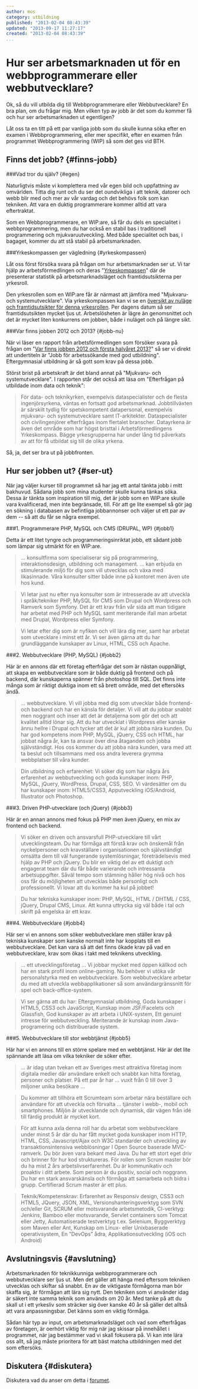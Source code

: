 ```yaml
---
author: mos
category: utbildning
published: "2013-02-04 08:43:39"
updated: "2013-09-17 11:27:17"
created: "2013-02-04 08:43:39"
...
```

Hur ser arbetsmarknaden ut för en webbprogrammerare eller webbutvecklare?
==================================

Ok, så du vill utbilda dig till Webbprogrammerare eller Webbutvecklare? En bra plan, om du frågar mig. Men vilken typ av jobb är det som du kommer få och hur ser arbetsmarknaden ut egentligen? 

Låt oss ta en titt på ett par vanliga jobb som du skulle kunna söka efter en examen i Webbprogrammering, eller mer specifikt, efter en examen från programmet Webbprogrammering (WIP) så som det ges vid BTH.

<!--more-->



Finns det jobb? {#finns-jobb}
----------------------------------------------------------



###Vad tror du själv? {#egen}

Naturligtvis måste vi komplettera med vår egen bild och uppfattning av omvärlden. Titta dig runt och du ser det oundvikliga i att teknik, datorer och webb blir med och mer av vår vardag och det behövs folk som kan tekniken. Att vara en duktig programmerare kommer alltid att vara eftertraktat.

Som en Webbprogrammerare, en WIP:are, så får du dels en specialitet i webbprogrammering, men du har också en stabil bas i traditionell programmering och mjukvaruutveckling. Med både specialitet och bas, i bagaget, kommer du att stå stabil på arbetsmarknaden.



###Yrkeskompassen ger vägledning {#yrkeskompassen}

Låt oss först försöka svara på frågan om hur arbetsmarknaden ser ut. Vi tar hjälp av arbetsförmedlingen och deras "[Yrkeskompassen](http://www.arbetsformedlingen.se/Om-oss/Statistik-prognoser/Prognoser/Yrkeskompassen-extern-sokning.html)" där de presenterar statistik på arbetsmarknadsläget och framtidsutsikterna per yrkesroll. 

Den yrkesrollen som en WIP:are får är närmast att jämföra med "Mjukvaru- och systemutvecklare". Via yrkeskompassen kan vi se en [översikt av nuläge och framtidsutsikter för denna yrkesrollen](http://www.arbetsformedlingen.se/Om-oss/Statistik-prognoser/Prognoser/Yrkeskompassen-extern-sokning.html?url=1886496582%2FYrkesbedomning.aspx&sv.url=12.172a79512211e45f0d800035). Per dagens datum så ser framtidsutsikten mycket ljus ut. Arbetslösheten är lägre än genomsnittet och det är mycket liten konkurrens om jobben, både i nuläget och på längre sikt.



###Var finns jobben 2012 och 2013? {#jobb-nu}

När vi läser en rapport från arbetsförmedlingen som försöker svara på frågan om "[Var finns jobben 2012 och första halvåret 2013?](http://www.arbetsformedlingen.se/Om-oss/Statistik-prognoser/Prognoser/Prognoser/Riket/6-28-2012-Jobb-for-arbetssokande-med-god-utbildning.html)" så ser vi direkt att undertiteln är "Jobb för arbetssökande med god utbildning". Eftergymnasial utbildning är så gott som krav på dessa jobb. 

Störst brist på arbetskraft är det bland annat på "Mjukvaru- och systemutvecklare". I rapporten står det också att läsa om "Efterfrågan på utbildade inom data och teknik":

> För data- och teknikyrken, exempelvis dataspecialister och de flesta ingenjörsyrkena, väntas en fortsatt god arbetsmarknad. Jobbtillväxten är särskilt tydlig för spetskompetent datapersonal, exempelvis mjukvaru- och systemutvecklare samt IT-arkitekter. Dataspecialister och civilingenjörer efterfrågas inom flertalet branscher. Datayrkena är även det område som har högst bristtal i Arbetsförmedlingens Yrkeskompass. Bägge yrkesgrupperna har under lång tid påverkats av att för få utbildat sig till de olika yrkena.

Så, ja, det ser bra ut på jobbfronten.



Hur ser jobben ut? {#ser-ut}
----------------------------------------------------------

När jag väljer kurser till programmet så har jag ett antal tänkta jobb i mitt bakhuvud. Sådana jobb som mina studenter skulle kunna tänkas söka. Dessa är tänkta som inspiration till mig, det är jobb som en WIP:are skulle vara kvalificerad, men inte begränsade, till. För att ge lite exempel så gör jag en sökning i databasen av befintliga jobbannonser och väljer ut ett par av dem -- så att du får se några exempel.



###1. Programmerare PHP, MySQL och CMS (DRUPAL, WP) {#jobb1}

Detta är ett litet tyngre och programmeringsinriktat jobb, ett sådant jobb som lämpar sig utmärkt för en WIP:are.

> ... konsultfirma som specialiserar sig på programmering, interaktionsdesign, utbildning och management. ... kan erbjuda en stimulerande miljö för dig som vill utvecklas och växa med likasinnade. Våra konsulter sitter både inne på kontoret men även ute hos kund. 

> Vi letar just nu efter nya konsulter som är intresserade av att utveckla i språk/tekniker PHP, MySQL för CMS som Drupal och Wordpress och Ramverk som Symfony. Det är ett krav från vår sida att man tidigare har arbetat med PHP och MySQL samt meriterande ifall man arbetat med Drupal, Wordpress eller Symfony. 

> Vi letar efter dig som är nyfiken och vill lära dig mer, samt har arbetat som utvecklare i minst ett år. Vi ser även gärna att du har grundläggande kunskaper av Linux, HTML, CSS och Apache. 



###2. Webbutvecklare (PHP, MySQL) {#jobb2}

Här är en annons där ett företag efterfrågar det som är nästan ouppnåligt, att skapa en webbutvecklare som är både duktig på frontend och på backend, där kunskaperna spänner från photoshop till SQL. Det finns inte många som är riktigt duktiga inom ett så brett område, med det eftersöks ändå.

> ... webbutvecklare. Vi vill jobba med dig som utvecklar både frontend- och backend och har en känsla för detaljer. Vi vill att du jobbar snabbt men noggrant och inser att det är detaljerna som gör det och att kvalitet alltid lönar sig. Att du har utvecklat i Wordpress eller kanske ännu hellre i Drupal och tycker att det är kul att jobba nära kunden. Du har god kompetens inom PHP, MySQL, jQuery, CSS och HTML, har jobbat några år, kan ta ansvar över dina åtaganden och jobba självständigt. Hos oss kommer du att jobba nära kunden, vara med att ta beslut och tillsammans med oss andra leverera grymma webbplatser till våra kunder. 

> Din utbildning och erfarenhet: Vi söker dig som har några års erfarenhet av webbutveckling och goda kunskaper inom: PHP, MySQL, jQuery, WordPress, Drupal, CSS, SEO. Vi värdesätter om du har kunskaper inom: HTML5/CSS3, Apputveckling iOS/Android, Illustrator och Photoshop.



###3. Driven PHP-utvecklare (och jQuery) {#jobb3}

Här är en annan annons med fokus på PHP men även jQuery, en mix av frontend och backend.

> Vi söker en driven och ansvarsfull PHP-utvecklare till vårt utvecklingsteam. Du har förmåga att förstå krav och önskemål från nyckelpersoner och kravställare i organisationen och självständigt omsätta dem till väl fungerande systemlösningar, företrädelsevis med hjälp av PHP och jQuery. Du blir en viktig del av ett duktigt och engagerat team där du får både varierande och intressanta arbetsuppgifter. Såväl tempo som stämning håller hög nivå och hos oss får du möjligheten att utvecklas både personligt och professionellt. Vi lovar att du kommer ha kul på jobbet!

> Du har tekniska kunskaper inom: PHP, MySQL, HTML / DHTML / CSS, jQuery, Drupal CMS, Linux. Att kunna uttrycka sig väl både i tal och skrift på engelska är ett krav. 



###4. Webbutvecklare {#jobb4}

Här ser vi en annons som söker webbutvecklare men ställer krav på tekniska kunskaper som kanske normalt inte har kopplats till en webbutvecklare. Det kan vara så att det finns ökade krav på vad en webbutvecklare, krav som ökas i takt med teknikens utveckling.

> ... ett utvecklingsföretag ... Vi jobbar mycket med öppen källkod och har en stark profil inom online-gaming. Nu behöver vi utöka vår personalstyrka med en webbutvecklare. Som webbutvecklare arbetar du med att utveckla webbapplikationer så som användargränssnitt för spel och back-office-system. 

> Vi ser gärna att du har: Eftergymnasial utbildning, Goda kunskaper i HTML5, CSS3 och JavaScript, Kunskap inom JSF/Facelets och Glassfish, God kunskaper av att arbeta i UNIX-system, Ett genuint intresse för webbutveckling. Meriterande är kunskap inom Java-programering och distribuerade system.



###5. Webbutvecklare till stor webbtjänst {#jobb5}

Här har vi en annons till en större spelare med en webbtjänst. Här är det lite spännande att läsa om vilka tekniker de söker efter.

> ... är idag utan tvekan ett av Sveriges mest attraktiva företag inom digitala medier där användare enkelt och snabbt kan hitta företag, personer och platser. På ett par år har ... vuxit från 0 till över 3 miljoner unika besökare ...

> Du kommer att tillhöra ett Scrumteam som arbetar nära beställare och användare för att utveckla och förvalta ... tjänster i webb-, mobil och smartphones. Miljön är utvecklande och dynamisk, där vägen från idé till färdig produkt är mycket kort. 

> För att kunna axla denna roll har du arbetat som webbutvecklare under minst 5 år där du har fått mycket goda kunskaper inom HTTP, HTML, CSS, Javascript/Ajax och W3C standarder och utveckling av transaktionsintensiva webblösningar I Open Source baserade MVC-ramverk. Du bör även vara bekant med Java. Du har ett stort eget driv och brinner för hur kod struktureras. För rollen som Scrum master bör du ha mist 2 års arbetslivserfarenhet. Du är kommunikativ och proaktiv i ditt arbete. Som person är du positiv, social och noggrann. Du har en stark ansvarskänsla och förmåga att samarbeta och bidra i grupp. Certifierad Scrum master är ett plus. 

> Teknik/Kompetenskrav: Erfarenhet av Responsiv design, CSS3 och HTML5, JQuery, JSON, XML, Versionshanteringsverktyg som SVN och/eller Git, SCRUM eller motsvarande arbetsmetodik, CI-verktyg: Jenkins, Bamboo eller motsvarande, Servlet containers som Tomcat eller Jetty, Automatiserade testverktyg t.ex. Selenium, Byggverktyg som Maven eller Ant, Kunskap om Linux- eller Unixbaserade operativsystem, En ”DevOps” ådra, Applikationsutveckling (iOS och Android) 



Avslutningsvis {#avslutning}
----------------------------------------------------------

Arbetsmarknaden för teknikkunniga webbprogrammerare och webbutvecklare ser ljus ut. Men det gäller att hänga med eftersom tekniken utvecklas och skiftar så snabbt. En av de viktigaste förmågorna man bör skaffa sig, är förmågan att lära sig nytt. Den tekniken som vi använder idag är säkert inte samma teknik som används om 20 år. Med tanke på att du skall ut i ett yrkesliv som sträcker sig över kanske 40 år så gäller det alltså att vara anpassningsbar. Det känns som en viktig förmåga.

Sådan här typ av input, om arbetsmarknadsläget och vad som efterfrågas av företagen, är oerhört viktig för mig när jag skissar på innehållet i programmet, när jag bestämmer vad vi skall fokusera på. Vi kan inte lära oss allt, så jag måste prioritera för att bäst matcha utbildningen med det som eftersöks. 



Diskutera {#diskutera}
----------------------------------------------------------

Diskutera vad du anser om detta i [forumet](f/6656).

 
